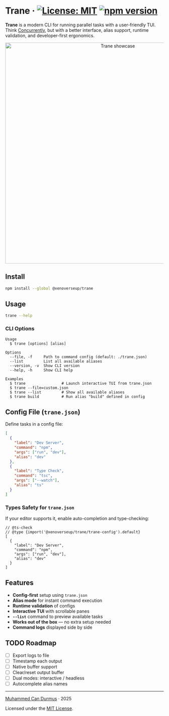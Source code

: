 # Trane &middot; [![License: MIT](https://img.shields.io/badge/license-MIT-blue.svg)](https://github.com/xenoverseup/trane/blob/main/LICENSE) [![npm version](https://img.shields.io/npm/v/@xenoverseup/trane?color=blue)](https://www.npmjs.com/package/@xenoverseup/trane)

**Trane** is a modern CLI for running parallel tasks with a user-friendly TUI.
Think [Concurrently](https://www.npmjs.com/package/concurrently), but with a better interface, alias support, runtime validation, and developer-first ergonomics.

<p align="center">
  <img src="./docs/showcase.gif" alt="Trane showcase" width="700" />
</p>

## Install

```bash
npm install --global @xenoverseup/trane
```

## Usage

```bash
trane --help
```

### CLI Options

```
Usage
  $ trane [options] [alias]

Options
  --file, -f     Path to command config (default: ./trane.json)
  --list         List all available aliases
  --version, -v  Show CLI version
  --help, -h     Show CLI help

Examples
  $ trane                # Launch interactive TUI from trane.json
  $ trane --file=custom.json
  $ trane --list         # Show all available aliases
  $ trane build          # Run alias "build" defined in config
```

## Config File (`trane.json`)

Define tasks in a config file:

```json
[
  {
    "label": "Dev Server",
    "command": "npm",
    "args": ["run", "dev"],
    "alias": "dev"
  },
  {
    "label": "Type Check",
    "command": "tsc",
    "args": ["--watch"],
    "alias": "ts"
  }
]
```

### Types Safety for `trane.json`

If your editor supports it, enable auto-completion and type-checking:

```jsonc
// @ts-check
// @type {import('@xenoverseup/trane/trane-config').default}
[
  {
    "label": "Dev Server",
    "command": "npm",
    "args": ["run", "dev"],
    "alias": "dev"
  }
]
```

## Features

- **Config-first** setup using `trane.json`
- **Alias mode** for instant command execution
- **Runtime validation** of configs
- **Interactive TUI** with scrollable panes
- **`--list`** command to preview available tasks
- **Works out of the box** — no extra setup needed
- **Command logs** displayed side by side

## TODO Roadmap

- [ ] Export logs to file
- [ ] Timestamp each output
- [ ] Native buffer support
- [ ] Clear/reset output buffer
- [ ] Dual modes: interactive / headless
- [ ] Autocomplete alias names

---

[Muhammed Can Durmus](https://github.com/xenoverseup) · 2025

Licensed under the [MIT License](./LICENSE).
